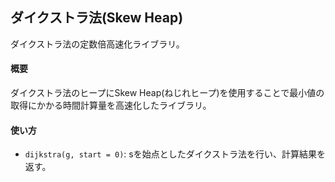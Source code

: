 ## ダイクストラ法(Skew Heap)

ダイクストラ法の定数倍高速化ライブラリ。

#### 概要

ダイクストラ法のヒープにSkew Heap(ねじれヒープ)を使用することで最小値の取得にかかる時間計算量を高速化したライブラリ。

#### 使い方

- `dijkstra(g, start = 0)`: sを始点としたダイクストラ法を行い、計算結果を返す。
